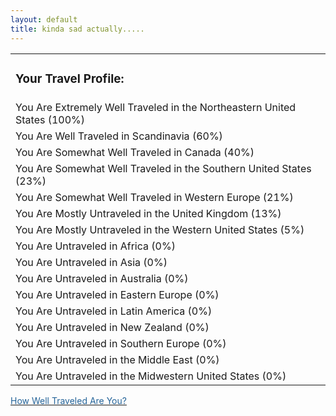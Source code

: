 ```yaml
---
layout: default
title: kinda sad actually.....
---
```


  <TABLE>

<TR>
<TD>
<H3>Your Travel Profile:</H3></TD></TR>
<TR>
<TD>You Are Extremely Well Traveled in the Northeastern United States (100%)</TD></TR>
<TR>
<TD>You Are Well Traveled in Scandinavia (60%)</TD></TR>
<TR>
<TD>You Are Somewhat Well Traveled in Canada (40%)</TD></TR>
<TR>
<TD>You Are Somewhat Well Traveled in the Southern United States (23%)</TD></TR>
<TR>
<TD>You Are Somewhat Well Traveled in Western Europe (21%)</TD></TR>
<TR>
<TD>You Are Mostly Untraveled in the United Kingdom (13%)</TD></TR>
<TR>
<TD>You Are Mostly Untraveled in the Western United States (5%)</TD></TR>
<TR>
<TD>You Are Untraveled in Africa (0%)</TD></TR>
<TR>
<TD>You Are Untraveled in Asia (0%)</TD></TR>
<TR>
<TD>You Are Untraveled in Australia (0%)</TD></TR>
<TR>
<TD>You Are Untraveled in Eastern Europe (0%)</TD></TR>
<TR>
<TD>You Are Untraveled in Latin America (0%)</TD></TR>
<TR>
<TD>You Are Untraveled in New Zealand (0%)</TD></TR>
<TR>
<TD>You Are Untraveled in Southern Europe (0%)</TD></TR>
<TR>
<TD>You Are Untraveled in the Middle East (0%)</TD></TR>
<TR>
<TD>You Are Untraveled in the Midwestern United States (0%)</TD></TR></TABLE>
<DIV><A href="http://www.blogthings.com/howwelltraveledareyouquiz/"><FONT color="#246398">How Well Traveled Are You?</FONT></A> </DIV>